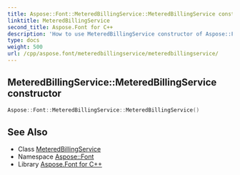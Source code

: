 ```yaml
---
title: Aspose::Font::MeteredBillingService::MeteredBillingService constructor
linktitle: MeteredBillingService
second_title: Aspose.Font for C++
description: 'How to use MeteredBillingService constructor of Aspose::Font::MeteredBillingService class in C++.'
type: docs
weight: 500
url: /cpp/aspose.font/meteredbillingservice/meteredbillingservice/
---
```

## MeteredBillingService::MeteredBillingService constructor




```cpp
Aspose::Font::MeteredBillingService::MeteredBillingService()
```

## See Also

* Class [MeteredBillingService](../)
* Namespace [Aspose::Font](../../)
* Library [Aspose.Font for C++](../../../)
